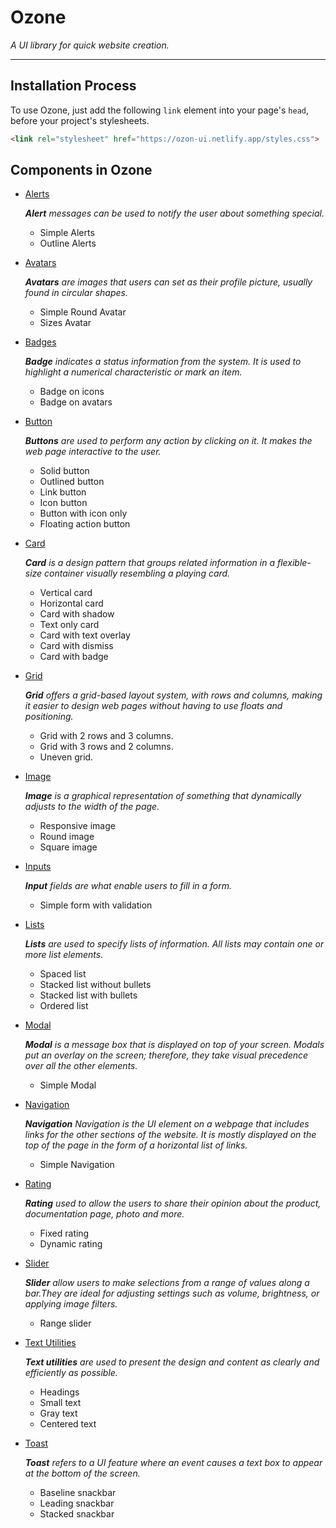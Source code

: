 # Ozone #
_A UI library for quick website creation._

---

## Installation Process

To use Ozone, just add the following `link` element into your page's `head`, before your project's stylesheets.

```html
<link rel="stylesheet" href="https://ozon-ui.netlify.app/styles.css">
```

## Components in Ozone

- [Alerts](https://ozon-ui.netlify.app/components/alert/alert)

  _**Alert** messages can be used to notify the user about something special._

  - Simple Alerts
  - Outline Alerts

- [Avatars](https://ozon-ui.netlify.app/components/avatar/avatar)

  _**Avatars** are images that users can set as their profile picture, usually found in circular shapes._
  
  - Simple Round Avatar
  - Sizes Avatar

- [Badges](https://ozon-ui.netlify.app/components/badge/badge)

  _**Badge** indicates a status information from the system. It is used to highlight a numerical characteristic or mark an item._
  
  - Badge on icons
  - Badge on avatars

- [Button](https://ozon-ui.netlify.app/components/button/button)

  _**Buttons** are used to perform any action by clicking on it. It makes the web page interactive to the user._

  - Solid button
  - Outlined button
  - Link button
  - Icon button
  - Button with icon only
  - Floating action button

- [Card](https://ozon-ui.netlify.app/components/card/card)

  _**Card** is a design pattern that groups related information in a flexible-size container visually resembling a playing card._

  - Vertical card
  - Horizontal card
  - Card with shadow
  - Text only card
  - Card with text overlay
  - Card with dismiss
  - Card with badge

- [Grid](https://ozon-ui.netlify.app/components/grid/grid)

  _**Grid** offers a grid-based layout system, with rows and columns, making it easier to design web pages without having to use floats and positioning._

  - Grid with 2 rows and 3 columns.
  - Grid with 3 rows and 2 columns.
  - Uneven grid.

- [Image](https://ozon-ui.netlify.app/components/image/image)

  _**Image** is a graphical representation of something that dynamically adjusts to the width of the page._

  - Responsive image
  - Round image
  - Square image

- [Inputs](https://ozon-ui.netlify.app/components/input/input)

  _**Input** fields are what enable users to fill in a form._

  - Simple form with validation
  
- [Lists](https://ozon-ui.netlify.app/components/lists/list)

  _**Lists** are used to specify lists of information. All lists may contain one or more list elements._

  - Spaced list
  - Stacked list without bullets
  - Stacked list with bullets
  - Ordered list
  
- [Modal](https://ozon-ui.netlify.app/components/modal/modal)

  _**Modal** is a message box that is displayed on top of your screen. Modals put an overlay on the screen; therefore, they take visual precedence over all the other elements._

  - Simple Modal

- [Navigation](https://ozon-ui.netlify.app/components/navigation/navigation)

  _**Navigation** Navigation is the UI element on a webpage that includes links for the other sections of the website. It is mostly displayed on the top of the page in the form of a horizontal list of links._

  - Simple Navigation

- [Rating](https://ozon-ui.netlify.app/components/rating/rating)

  _**Rating** used to allow the users to share their opinion about the product, documentation page, photo and more._

  - Fixed rating
  - Dynamic rating

- [Slider](https://ozon-ui.netlify.app/components/slider/slider)

  _**Slider** allow users to make selections from a range of values along a bar.They are ideal for adjusting settings such as volume, brightness, or applying image filters._

  - Range slider

- [Text Utilities](https://ozon-ui.netlify.app/components/text%20utilities/text-utility)

  _**Text utilities** are used to present the design and content as clearly and efficiently as possible._

  - Headings
  - Small text
  - Gray text
  - Centered text

- [Toast](https://ozon-ui.netlify.app/components/snackbar/snack)

  _**Toast** refers to a UI feature where an event causes a text box to appear at the bottom of the screen._

  - Baseline snackbar
  - Leading snackbar
  - Stacked snackbar
